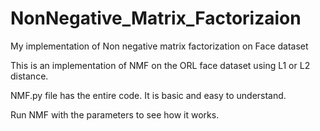 # NonNegative_Matrix_Factorizaion
My implementation of Non negative matrix factorization on Face dataset 


This is an implementation of NMF on the ORL face dataset using L1 or L2 distance. 

NMF.py file has the entire code. It is basic and easy to understand. 

Run NMF with the parameters to see how it works. 
